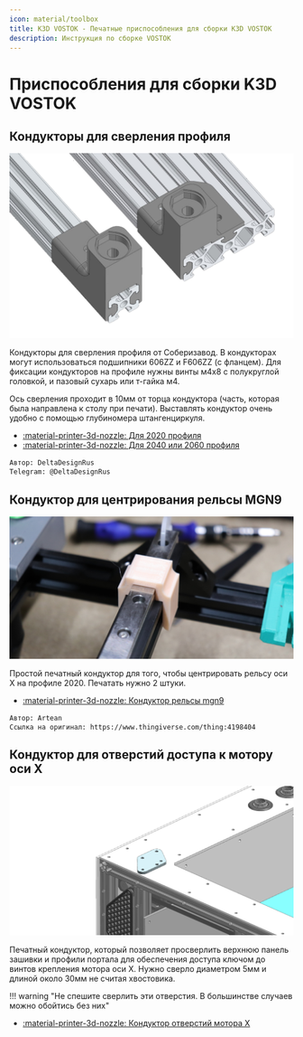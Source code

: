 ```yaml
---
icon: material/toolbox
title: K3D VOSTOK - Печатные приспособления для сборки K3D VOSTOK
description: Инструкция по сборке VOSTOK
---
```


# Приспособления для сборки K3D VOSTOK

## Кондукторы для сверления профиля

![](./pics/tools/drilling_jig.png)

Кондукторы для сверления профиля от Соберизавод. В кондукторах могут использоваться подшипники 606ZZ и F606ZZ (с фланцем). Для фиксации кондукторов на профиле нужны винты м4x8 c полукруглой головкой, и пазовый сухарь или т-гайка м4.

Ось сверления проходит в 10мм от торца кондуктора (часть, которая была направлена к столу при печати). Выставлять кондуктор очень удобно с помощью глубиномера штангенциркуля.

- [:material-printer-3d-nozzle: Для 2020 профиля](./releases/tools/drilling_jig_2020_v1.2.stl)
- [:material-printer-3d-nozzle: Для 2040 или 2060 профиля](./releases/tools/drilling_jig_2040-2060_v1.2.stl)

```
Автор: DeltaDesignRus
Telegram: @DeltaDesignRus
```

## Кондуктор для центрирования рельсы MGN9

![](./pics/tools/mgn9_center_tool.png)

Простой печатный кондуктор для того, чтобы центрировать рельсу оси Х на профиле 2020. Печатать нужно 2 штуки.

- [:material-printer-3d-nozzle: Кондуктор рельсы mgn9](./releases/tools/mgn9_center_tool.STL)

```
Автор: Artean
Ссылка на оригинал: https://www.thingiverse.com/thing:4198404
```

## Кондуктор для отверстий доступа к мотору оси X

![](./pics/tools/x_motor_change_tool.png)

Печатный кондуктор, который позволяет просверлить верхнюю панель зашивки и профили портала для обеспечения доступа ключом до винтов крепления мотора оси Х. Нужно сверло диаметром 5мм и длиной около 30мм не считая хвостовика.

!!! warning "Не спешите сверлить эти отверстия. В большинстве случаев можно обойтись без них"

- [:material-printer-3d-nozzle: Кондуктор отверстий мотора Х](./releases/tools/x_motor_change_holes_conductor.stl)

<div id='discourse-comments'></div>
<meta name='discourse-username' content='DISCOURSE_USERNAME'>

<script type="text/javascript">
  DiscourseEmbed = {
    discourseUrl: 'https://forum.k3d.tech/',
    discourseEmbedUrl: 'https://k3d.tech/vostok/tools/',
    // className: 'CLASS_NAME',
  };

  (function() {
    var d = document.createElement('script'); d.type = 'text/javascript'; d.async = true;
    d.src = DiscourseEmbed.discourseUrl + 'javascripts/embed.js';
    (document.getElementsByTagName('head')[0] || document.getElementsByTagName('body')[0]).appendChild(d);
  })();
</script>
